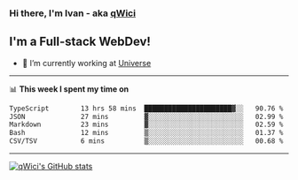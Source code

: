 ### Hi there, I'm Ivan - aka [qWici][website]

## I'm a Full-stack WebDev!
- 🔭 I’m currently working at [Universe][universe]

---

📊 **This week I spent my time on**
<!--START_SECTION:waka-->

```txt
TypeScript        13 hrs 58 mins  ██████████████████████▓░░   90.76 %
JSON              27 mins         ▓░░░░░░░░░░░░░░░░░░░░░░░░   02.99 %
Markdown          23 mins         ▓░░░░░░░░░░░░░░░░░░░░░░░░   02.59 %
Bash              12 mins         ▒░░░░░░░░░░░░░░░░░░░░░░░░   01.37 %
CSV/TSV           6 mins          ▒░░░░░░░░░░░░░░░░░░░░░░░░   00.68 %
```

<!--END_SECTION:waka-->

---

[![qWici's GitHub stats](https://github-readme-stats.vercel.app/api?username=qWici)](https://github.com/qWici/github-readme-stats)

[website]: https://devkucher.com
[twitter]: https://twitter.com/KucherDev
[linkedin]: https://www.linkedin.com/in/ivankucher
[universe]: https://universeapps.limited
